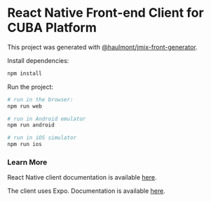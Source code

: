 # React Native Front-end Client for CUBA Platform

This project was generated with [@haulmont/jmix-front-generator](https://github.com/cuba-platform/frontend).

Install dependencies:

```bash
npm install
```

Run the project:

```bash
# run in the browser:
npm run web

# run in Android emulator
npm run android 

# run in iOS simulator
npm run ios  
```

### Learn More

React Native client documentation is available [here](https://doc.cuba-platform.com/frontend).

The client uses Expo. Documentation is available [here](https://expo.io/).
